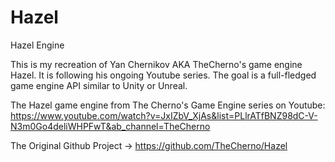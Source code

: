 # Hazel
Hazel Engine

This is my recreation of Yan Chernikov AKA TheCherno's game engine Hazel. It is following his ongoing Youtube series.
The goal is a full-fledged game engine API similar to Unity or Unreal.

The Hazel game engine from The Cherno's Game Engine series on Youtube:
https://www.youtube.com/watch?v=JxIZbV_XjAs&list=PLlrATfBNZ98dC-V-N3m0Go4deliWHPFwT&ab_channel=TheCherno

The Original Github Project -> https://github.com/TheCherno/Hazel
